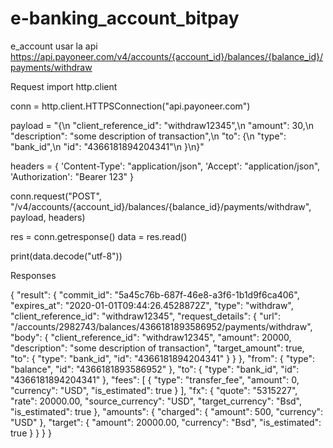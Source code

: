 # e-banking_account_bitpay
e_account
usar la api 
https://api.payoneer.com/v4/accounts/{account_id}/balances/{balance_id}/payments/withdraw

Request
import http.client

conn = http.client.HTTPSConnection("api.payoneer.com")

payload = "{\n  \"client_reference_id\": \"withdraw12345\",\n  \"amount\": 30,\n  \"description\": \"some description of transaction\",\n  \"to\": {\n    \"type\": \"bank_id\",\n    \"id\": \"4366181894204341\"\n  }\n}"

headers = {
    'Content-Type': "application/json",
    'Accept': "application/json",
    'Authorization': "Bearer 123"
}

conn.request("POST", "/v4/accounts/{account_id}/balances/{balance_id}/payments/withdraw", payload, headers)

res = conn.getresponse()
data = res.read()

print(data.decode("utf-8"))







Responses

{
  "result": {
    "commit_id": "5a45c76b-687f-46e8-a3f6-1b1d9f6ca406",
    "expires_at": "2020-01-01T09:44:26.4528872Z",
    "type": "withdraw",
    "client_reference_id": "withdraw12345",
    "request_details": {
      "url": "/accounts/2982743/balances/4366181893586952/payments/withdraw",
      "body": {
        "client_reference_id": "withdraw12345",
        "amount": 20000,
        "description": "some description of transaction",
        "target_amount": true,
        "to": {
          "type": "bank_id",
          "id": "4366181894204341"
        }
      }
    },
    "from": {
      "type": "balance",
      "id": "4366181893586952"
    },
    "to": {
      "type": "bank_id",
      "id": "4366181894204341"
    },
    "fees": [
      {
        "type": "transfer_fee",
        "amount": 0,
        "currency": "USD",
        "is_estimated": true
      }
    ],
    "fx": {
      "quote": "5315227",
      "rate": 20000.00,
      "source_currency": "USD",
      "target_currency": "Bsd",
      "is_estimated": true
    },
    "amounts": {
      "charged": {
        "amount": 500,
        "currency": "USD"
      },
      "target": {
        "amount": 20000.00,
        "currency": "Bsd",
        "is_estimated": true
      }
    }
  }
}
